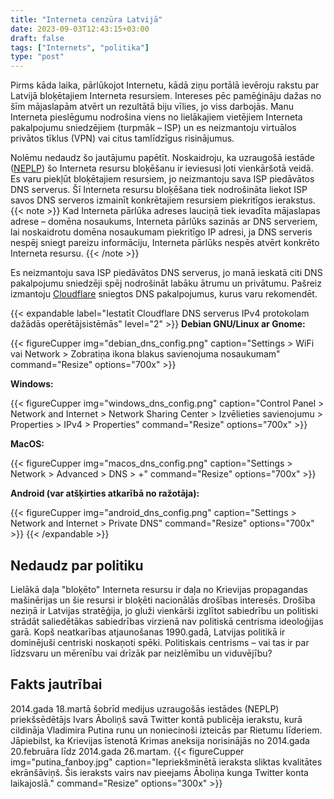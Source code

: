 ```yaml
---
title: "Interneta cenzūra Latvijā"
date: 2023-09-03T12:43:15+03:00
draft: false
tags: ["Internets", "politika"]
type: "post"
---
```

Pirms kāda laika, pārlūkojot Internetu, kādā ziņu portālā ievēroju rakstu par Latvijā bloķētajiem Interneta resursiem. Intereses pēc pamēģināju dažas no šīm mājaslapām atvērt un rezultātā biju vīlies, jo viss darbojās. Manu Interneta pieslēgumu nodrošina viens no lielākajiem vietējiem Interneta pakalpojumu sniedzējiem (turpmāk – ISP) un es neizmantoju virtuālos privātos tīklus (VPN) vai citus tamlīdzīgus risinājumus.

Nolēmu nedaudz šo jautājumu papētīt. Noskaidroju, ka uzraugošā iestāde ([NEPLP](https://www.neplp.lv/lv/ierobezoto-domenu-vardu-saraksts)) šo Interneta resursu bloķēšanu ir ieviesusi ļoti vienkāršotā veidā. Es varu piekļūt bloķētajiem resursiem, jo neizmantoju sava ISP piedāvātos DNS serverus. Šī Interneta resursu bloķēšana tiek nodrošināta liekot ISP savos DNS serveros izmainīt konkrētajiem resursiem piekritīgos ierakstus.
{{< note >}}
Kad Interneta pārlūka adreses lauciņā tiek ievadīta mājaslapas adrese – domēna nosaukums, Interneta pārlūks sazinās ar DNS serveriem, lai noskaidrotu domēna nosaukumam piekritīgo IP adresi, ja DNS serveris nespēj sniegt pareizu informāciju, Interneta pārlūks nespēs atvērt konkrēto Interneta resursu. 
{{< /note >}}

Es neizmantoju sava ISP piedāvātos DNS serverus, jo manā ieskatā citi DNS pakalpojumu sniedzēji spēj nodrošināt labāku ātrumu un privātumu. Pašreiz izmantoju [Cloudflare](https://www.cloudflare.com/learning/dns/what-is-1.1.1.1/) sniegtos DNS pakalpojumus, kurus varu rekomendēt.

{{< expandable label="Iestatīt Cloudflare DNS serverus IPv4 protokolam dažādās operētājsistēmās" level="2" >}}
**Debian GNU/Linux ar Gnome:**

{{< figureCupper
img="debian_dns_config.png" 
caption="Settings > WiFi vai Network > Zobratiņa ikona blakus savienojuma nosaukumam" 
command="Resize" 
options="700x" >}}

**Windows:**

{{< figureCupper
img="windows_dns_config.png" 
caption="Control Panel > Network and Internet > Network Sharing Center > Izvēlieties savienojumu > Properties > IPv4 > Properties" 
command="Resize" 
options="700x" >}}

**MacOS:**  

{{< figureCupper
img="macos_dns_config.png" 
caption="Settings > Network > Advanced > DNS > +" 
command="Resize" 
options="700x" >}}

**Android (var atšķirties atkarībā no ražotāja):**

{{< figureCupper
img="android_dns_config.png" 
caption="Settings > Network and Internet > Private DNS" 
command="Resize" 
options="700x" >}}
{{< /expandable >}}

## Nedaudz par politiku
Lielākā daļa "bloķēto" Interneta resursu ir daļa no Krievijas propagandas mašinērijas un šie resursi ir bloķēti nacionālās drošības interesēs.
Drošība neziņā ir Latvijas stratēģija, jo gluži vienkārši izglītot sabiedrību un politiski strādāt saliedētākas sabiedrības virzienā nav politiskā centrisma ideoloģijas garā. Kopš neatkarības atjaunošanas 1990.gadā, Latvijas politikā ir dominējuši centriski noskaņoti spēki. Politiskais centrisms – vai tas ir par līdzsvaru un mērenību vai drīzāk par neizlēmību un viduvējību?  
## Fakts jautrībai
2014.gada 18.martā šobrīd medijus uzraugošās iestādes (NEPLP) priekšsēdētājs Ivars Āboliņš savā Twitter kontā publicēja ierakstu, kurā cildināja Vladimira Putina runu un noniecinoši izteicās par Rietumu līderiem. Jāpiebilst, ka Krievijas īstenotā Krimas aneksija norisinājās no 2014.gada 20.februāra līdz 2014.gada 26.martam.
{{< figureCupper
img="putina_fanboy.jpg" 
caption="Iepriekšminētā ieraksta sliktas kvalitātes ekrānšāviņš. Šis ieraksts vairs nav pieejams Āboliņa kunga Twitter konta laikajoslā."
command="Resize" 
options="300x" >}}


